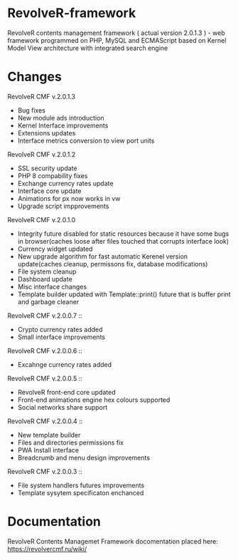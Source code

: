 # RevolveR-framework

RevolveR contents management framework ( actual version 2.0.1.3 ) - web framework programmed on PHP, MySQL and ECMAScript based on Kernel Model View architecture with integrated search engine

# Changes

RevolveR CMF v.2.0.1.3

 - Bug fixes
 - New module ads introduction
 - Kernel Interface improvements
 - Extensions updates
 - Interface metrics conversion to view port units

RevolveR CMF v.2.0.1.2

 - SSL security update
 - PHP 8 compability fixes
 - Exchange currency rates update
 - Interface core update
 - Animations for px now works in vw
 - Upgrade script impprovements


RevolveR CMF v.2.0.1.0

 - Integrity future disabled for static resources because it have some bugs in browser(caches loose after files touched that corrupts interface look)
 - Currency widget updated
 - New upgrade algorithm for fast automatic Kerenel version update(caches cleanup, permissons fix, database modifications)
 - File system cleanup
 - Dashboard update
 - Misc interface changes
 - Template builder updated with Template::print() future that is buffer print and garbage cleaner

RevolveR CMF v.2.0.0.7 ::

 - Crypto currency rates added
 - Small interface improvements

RevolveR CMF v.2.0.0.6 ::

 - Excahnge currency rates added

RevolveR CMF v.2.0.0.5 ::

 - RevolveR front-end core updated
 - Front-end animations engine hex colours supported
 - Social networks share support

RevolveR CMF v.2.0.0.4 ::

 - New template builder
 - Files and directories permissions fix
 - PWA Install interface
 - Breadcrumb and menu design improvements

RevolveR CMF v.2.0.0.3 ::

 - File system handlers futures improvements
 - Template sysytem specificaton enchanced

# Documentation

RevolveR Contents Managemet Framework docomentation placed here: https://revolvercmf.ru/wiki/
